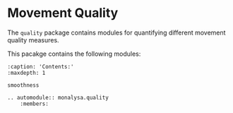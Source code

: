 
# Movement Quality

The `quality` package contains modules for quantifying different movement quality measures. 

This pacakge contains the following modules:

```{toctree}
:caption: 'Contents:'
:maxdepth: 1

smoothness
```

```{eval-rst}
.. automodule:: monalysa.quality 
    :members:
```